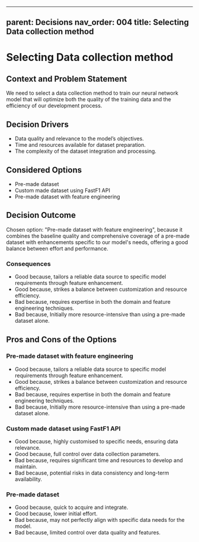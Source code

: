 
---
parent: Decisions
nav_order: 004
title: Selecting Data collection method
---
# Selecting Data collection method

## Context and Problem Statement

We need to select a data collection method to train our neural network model that will optimize both the quality of the training data and the efficiency of our development process.

## Decision Drivers

* Data quality and relevance to the model’s objectives.
* Time and resources available for dataset preparation.
* The complexity of the dataset integration and processing.

## Considered Options

* Pre-made dataset
* Custom made dataset using FastF1 API
* Pre-made dataset with feature engineering

## Decision Outcome

Chosen option: "Pre-made dataset with feature engineering", because it combines the baseline quality and comprehensive coverage of a pre-made dataset with enhancements specific to our model's needs, offering a good balance between effort and performance.

### Consequences

* Good because, tailors a reliable data source to specific model requirements through feature enhancement.
* Good because, strikes a balance between customization and resource efficiency.
* Bad because, requires expertise in both the domain and feature engineering techniques.
* Bad because, Initially more resource-intensive than using a pre-made dataset alone.

## Pros and Cons of the Options

### Pre-made dataset with feature engineering

* Good because, tailors a reliable data source to specific model requirements through feature enhancement.
* Good because, strikes a balance between customization and resource efficiency.
* Bad because, requires expertise in both the domain and feature engineering techniques.
* Bad because, Initially more resource-intensive than using a pre-made dataset alone.

### Custom made dataset using FastF1 API

* Good because, highly customised to specific needs, ensuring data relevance.
* Good because, full control over data collection parameters.
* Bad because, requires significant time and resources to develop and maintain.
* Bad because, potential risks in data consistency and long-term availability.

### Pre-made dataset

* Good because, quick to acquire and integrate.
* Good because, lower initial effort.
* Bad because, may not perfectly align with specific data needs for the model.
* Bad because, limited control over data quality and features.

